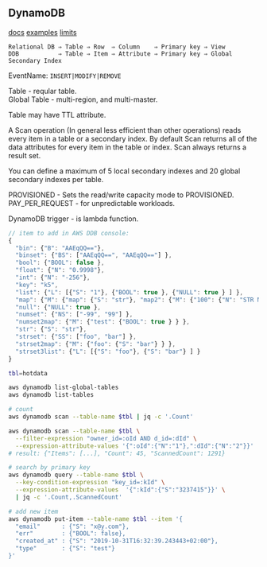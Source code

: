 DynamoDB
-

[docs](https://docs.aws.amazon.com/dynamodb/?id=docs_gateway)
[examples](https://docs.aws.amazon.com/sdk-for-go/v1/developer-guide/using-dynamodb-with-go-sdk.html)
[limits](https://docs.aws.amazon.com/amazondynamodb/latest/developerguide/Limits.html)

````
Relational DB ⇒ Table ⇒ Row  ⇒ Column    ⇒ Primary key ⇒ View
DDB           ⇒ Table ⇒ Item ⇒ Attribute ⇒ Primary key ⇒ Global Secondary Index
````

EventName: `INSERT|MODIFY|REMOVE`

Table - reqular table.
<br>Global Table - multi-region, and multi-master.

Table may have TTL attribute.

A Scan operation (In general less efficient than other operations)
reads every item in a table or a secondary index.
By default Scan returns all of the data attributes for every item in the table or index.
Scan always returns a result set.

You can define a maximum of 5 local secondary indexes
and 20 global secondary indexes per table.

PROVISIONED - Sets the read/write capacity mode to PROVISIONED.
PAY_PER_REQUEST - for unpredictable workloads.

DynamoDB trigger - is lambda function.

````js
// item to add in AWS DDB console:
{
  "bin": {"B": "AAEqQQ=="},
  "binset": {"BS": ["AAEqQQ==", "AAEqQQ=="] },
  "bool": {"BOOL": false },
  "float": {"N": "0.9998"},
  "int": {"N": "-256"},
  "key": "k5",
  "list": {"L": [{"S": "1"}, {"BOOL": true }, {"NULL": true } ] },
  "map": {"M": {"map": {"S": "str"}, "map2": {"M": {"100": {"N": "STR MUST NOT BE BLANK"} } } } },
  "null": {"NULL": true },
  "numset": {"NS": ["-99", "99"] },
  "numset2map": {"M": {"test": {"BOOL": true } } },
  "str": {"S": "str"},
  "strset": {"SS": ["foo", "bar"] },
  "strset2map": {"M": {"foo": {"S": "bar"} } },
  "strset3list": {"L": [{"S": "foo"}, {"S": "bar"} ] }
}
````

````sh
tbl=hotdata

aws dynamodb list-global-tables
aws dynamodb list-tables

# count
aws dynamodb scan --table-name $tbl | jq -c '.Count'

aws dynamodb scan --table-name $tbl \
  --filter-expression "owner_id=:oId AND d_id=:dId" \
  --expression-attribute-values '{":oId":{"N":"1"},":dId":{"N":"2"}}'
# result: {"Items": [...], "Count": 45, "ScannedCount": 1291}

# search by primary key
aws dynamodb query --table-name $tbl \
  --key-condition-expression "key_id=:kId" \
  --expression-attribute-values  '{":kId":{"S":"3237415"}}' \
  | jq -c '.Count,.ScannedCount'

# add new item
aws dynamodb put-item --table-name $tbl --item '{
  "email"      : {"S": "x@y.com"},
  "err"        : {"BOOL": false},
  "created_at" : {"S": "2019-10-31T16:32:39.243443+02:00"},
  "type"       : {"S": "test"}
}'
````
